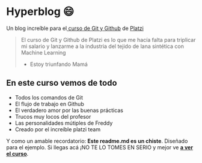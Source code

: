 # Hyperblog :smile:
Un blog increíble para el[ curso de Git y Github](https://platzi.com/cursos/git-github/ " curso de Git y Github") de [Platzi](https://platzi.com/ "Platzi")
> El curso de Git y Github de Platzi es lo que me hacía falta para triplicar mi salario y lanzarme a la industria del tejido de lana sintética con Machine Learning
> - Estoy triunfando Mamá

## En este curso vemos de todo
* Todos los comandos de Git
* El flujo de trabajo en Github
* El verdadero amor por las buenas prácticas
* Trucos muy locos del profesor
* Las personalidades mútiples de Freddy
* Creado por el increíble platzi team

Y como un amable recordatorio: **Este readme.md es un chiste**.  Diseñado para el ejemplo. Si llegas acá ¡NO TE LO TOMES EN SERIO y mejor ve [**a ver el curso**](https://platzi.com/cursos/git-github/ "a ver el curso").
